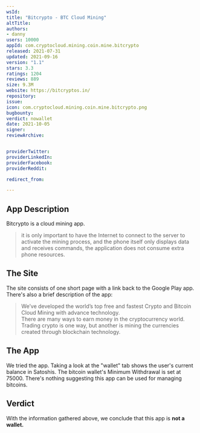 ```yaml
---
wsId: 
title: "Bitcrypto - BTC Cloud Mining"
altTitle: 
authors:
- danny
users: 10000
appId: com.cryptocloud.mining.coin.mine.bitcrypto
released: 2021-07-31
updated: 2021-09-16
version: "1.1"
stars: 3.3
ratings: 1204
reviews: 889
size: 9.3M
website: https://bitcryptos.in/
repository: 
issue: 
icon: com.cryptocloud.mining.coin.mine.bitcrypto.png
bugbounty: 
verdict: nowallet
date: 2021-10-05
signer: 
reviewArchive:


providerTwitter: 
providerLinkedIn: 
providerFacebook: 
providerReddit: 

redirect_from:

---
```



## App Description

Bitcrypto is a cloud mining app.

> it is only important to have the Internet to connect to the server to activate the mining process, and the phone itself only displays data and receives commands, the application does not consume extra phone resources.

## The Site

The site consists of one short page with a link back to the Google Play app. There's also a brief description of the app:

> We’ve developed the world’s top free and fastest Crypto and Bitcoin Cloud Mining with advance technology.  
There are many ways to earn money in the cryptocurrency world. Trading crypto is one way, but another is mining the currencies created through blockchain technology.


## The App

We tried the app. Taking a look at the "wallet" tab shows the user's current balance in Satoshis. The bitcoin wallet's Minimum Withdrawal is set at 75000. There's nothing suggesting this app can be used for managing bitcoins.

## Verdict

With the information gathered above, we conclude that this app is **not a wallet.**
